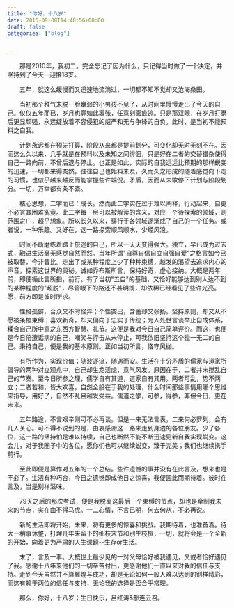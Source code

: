 ```yaml
---
title: "你好，十八岁"
date: 2015-09-08T14:48:56+08:00
draft: false
categories: ["blog"]


---
```


　　那是2010年，我初二。完全忘记了因为什么，只记得当时做了一个决定，并坚持到了今天--迎接18岁。

<!--more-->

　　五年，就这么缓慢而又迅速地流淌过，一切都不知不觉却又沧海桑田。

　　当初那个稚气未脱一脸羸弱的小男孩不见了，从时间里慢慢走出了今天的自己。仅仅五年而已，岁月也竟如此嚣张，任意刻画痕迹。只是那双眼，在岁月打磨后更显顽强，永远绽放着不容侵犯的威严和无与争锋的自负。此时，是当初不能预料之自我。

　　计划永远都在预先打算，阶段从来都是提前划分，可变化却无时无刻不在。因而这么久以来，几乎就是在预料以及未知之间徘徊，只是好在二者的交替错杂使得自己一路向前，不曾后退与停止。也正是如此，实际的自我远远比预期的那样蜕变的迅速，一切都来得突然，往往自己也始料未及，久而久之形成的随着感觉向下走的习惯，也似乎越来越反而能掌握些许端倪。矛盾，因而从未敢停下计划与阶段划分。一切，万幸都有条不紊。

　　核心思想，二字而已：成长。然而此二字实在过于难以阐释，行动起来，自更不必言其困难究竟。此二字每一层可以被解读的含义，对应一个待探索的领域，则范围之广，超乎想象。所以长久以来，穿行于各领域逐渐成了自己的一个任务。或者说，一种乐趣。又好在，这一路探索顺风顺水，少经风浪。

　　时间不断磨练着踏上旅途的自己，所以一天天变得强大。独立，早已成为过去式，融进生活毫无感觉自然而然。当年所谓"自尊自信自立自强自爱"之格言如今已被取替，今非昔比。走出了或某种程度上少了种种束缚，越发的渴望去追求内心的声音，探索这世界的奥秘。诚如乔布斯所言，保持好奇，虚心接纳。大概是两年前，即便循此言所指，前行。有了当初"五自"的基础，又恰好能够达到别人达不到的某种程度的"超脱"，尽管眼下的路还不甚明朗，却依稀已经看见了些许光亮。愿，前方即是彼时所求。

　　性格孤僻，合众又不时怪异；个性突出，含蓄却又张扬。坚持原则，却又从不愿被条框束缚；喜欢新奇，却又偏向于忠实于传统；为人处世言谈举止自成体系，糅合自己所中意之东西方智慧、礼节。这便是我对今日自己简单评价。而这，也便是今日倍遭诟病的自己，嘲笑与抨击从未停止，可我依旧坚持这个独一无二的自己。秉持自己，便是我的基本原则。正如当初所言，恪守风枷。

　　有所作为，实现价值；随波逐流，随遇而安。生活在十分矛盾的儒家与道家所倡导的两种对立观点中，自己却生龙活虎，意气风发。原因在于，二者并未搅乱自己的节奏。至今日所参之理，儒学自有其道，道家自有其用。两者可乱，势不两立；二者若和，皆大欢喜。自然全般在于我的处理，什么时间那些事情用哪个思维来指导，用好了，自然不乱且越发受益。儒道之学，可参，得参，非但今日，更在未来。

　　五年路途，不言艰辛则可不必再谈。但是一来无法言表，二来何必罗列，会有几人关心。可不得不说到的是，由衷感谢这一路来走到身边的各位朋友。少了各位，这一路的坚持怕是难以持续，自己也断然不能不断迅速更新自我实现蜕变。这会儿，对于我圈子中的各位，愿你们也可以继续蜕变，臻于完美；我们也继续携手前行。

　　至此即便是算作对五年的一个总结。些许遗憾的事并没有在此言及，想来也是不必了。生活有种巧合，今日之遗憾即成他日之惊喜，我便因此而期待着。彼时在言及，当是别样滋味。

　　79天之后的那次考试，便是我脱离这最后一个束缚的节点，却也是牵制我未来的节点，实在由不得马虎。一二心情，不言已明，何去何从，不必再说。

　　新的生活即将开始，未来，将有更多的惊喜和挑战。我期待着，也准备着。待大一稍事休整，打理几年来留下的细枝末节和别生枝桠，一切，就将会是一个全新的开始，向着更为严肃的人生课题--生存or生活。

　　末了，言及一事。大概世上最少见的一对父母恰好被我遇见，又或者恰好遇见了我。感谢十八年来他们的一切辛苦付出，更感谢他们一直以来对我的信任与支持。走到今天虽然并不算辉煌与成功，却是无论如何一般人难以达到的别样精彩，而这有赖于两位的信任与支持，无论我的选择是否合乎常理。

　　那么，你好，十八岁；生日快乐，吕红涛&郝连云召。
